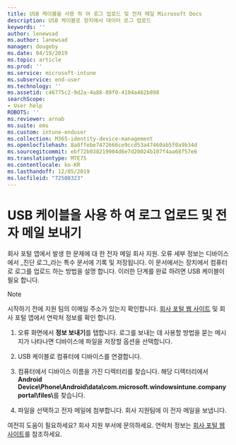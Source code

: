```yaml
---
title: USB 케이블을 사용 하 여 로그 업로드 및 전자 메일 Microsoft Docs
description: USB 케이블로 장치에서 데이터 로그 업로드
keywords: ''
author: lenewsad
ms.author: lanewsad
manager: dougeby
ms.date: 04/19/2019
ms.topic: article
ms.prod: ''
ms.service: microsoft-intune
ms.subservice: end-user
ms.technology: ''
ms.assetid: c46775c2-9d2a-4a88-89f0-4104a462b898
searchScope:
- User help
ROBOTS: ''
ms.reviewer: arnab
ms.suite: ems
ms.custom: intune-enduser
ms.collection: M365-identity-device-management
ms.openlocfilehash: 8a0ffebe7472666ce9ccd53a47460ab5f0a9b34d
ms.sourcegitcommit: ebf72b038219904d6e7d20024b107f4aa68f57e6
ms.translationtype: MTE75
ms.contentlocale: ko-KR
ms.lasthandoff: 12/05/2019
ms.locfileid: "72508323"
---
```

# <a name="upload-and-email-logs-using-a-usb-cable"></a>USB 케이블을 사용 하 여 로그 업로드 및 전자 메일 보내기

회사 포털 앱에서 발생 한 문제에 대 한 전자 메일 회사 지원. 오류 세부 정보는 디바이스에서 _진단 로그_라는 특수 문서에 기록 및 저장됩니다. 이 문서에서는 장치에서 컴퓨터로 로그를 업로드 하는 방법을 설명 합니다. 이러한 단계를 완료 하려면 USB 케이블이 필요 합니다.   

> [!Note]
> 시작하기 전에 지원 팀의 이메일 주소가 있는지 확인합니다. [회사 포털 웹 사이트](https://go.microsoft.com/fwlink/?linkid=2010980) 및 회사 포털 앱에서 연락처 정보를 확인 합니다. 

1. 오류 화면에서 **정보 보내기**를 탭합니다. 로그를 보내는 데 사용할 방법을 묻는 메시지가 나타나면 디바이스에 파일을 저장할 옵션을 선택합니다.  

2. USB 케이블로 컴퓨터에 디바이스를 연결합니다. 

3. 컴퓨터에서 디바이스 이름을 가진 디렉터리를 찾습니다. 해당 디렉터리에서 <strong>Android Device\Phone\Android\data\com.microsoft.windowsintune.companyportal\files\\</strong>를 찾습니다.

4. 파일을 선택하고 전자 메일에 첨부합니다. 회사 지원팀에 이 전자 메일을 보냅니다.

여전히 도움이 필요하세요? 회사 지원 부서에 문의하세요. 연락처 정보는 [회사 포털 웹 사이트](https://go.microsoft.com/fwlink/?linkid=2010980)를 참조하세요.
